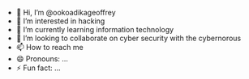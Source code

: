 - 👋 Hi, I’m @ookoadikageoffrey
- 👀 I’m interested in hacking
- 🌱 I’m currently learning information technology
- 💞️ I’m looking to collaborate on cyber security with the cybernorous
- 📫 How to reach me 
- 😄 Pronouns: ...
- ⚡ Fun fact: ...

<!---
ookoadikageoffrey/ookoadikageoffrey is a ✨ special ✨ repository because its `README.md` (this file) appears on your GitHub profile.
You can click the Preview link to take a look at your changes.
--->
